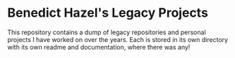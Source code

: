 # Benedict Hazel's Legacy Projects

This repository contains a dump of legacy repositories and personal projects I have worked on over the years.  Each is stored in its own directory with its own readme and documentation, where there was any!